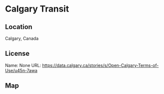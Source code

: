# Calgary Transit
    
## Location

Calgary, Canada

## License

Name: None
URL: https://data.calgary.ca/stories/s/Open-Calgary-Terms-of-Use/u45n-7awa

## Map

<WorldMap topic="public-transport/rtfs-rt/Calgary_Transit/vehicle_positions/#" />
